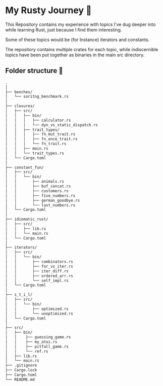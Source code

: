 # My Rusty Journey 🦀

This Repository contains my experience with topics I've dug deeper into while learning Rust, just because I find them interesting.

Some of these topics would be (for Instance) iterators and constants.

The repository contains multiple crates for each topic, while indiscernible topics have been put together as binaries in the main src directory.

## Folder structure 📁

```txt
.
│      
├── benches/
│   └── soritng_benchmark.rs
│
├── closures/
│   ├── src/
│   │   ├── bin/
│   │   │   ├── calculator.rs
│   │   │   └── dyn_vs_static_dispatch.rs
│   │   ├── trait_types/
│   │   │   ├── fn_mut_trait.rs
│   │   │   ├── fn_once_trait.rs
│   │   │   └── fn_trait.rs
│   │   ├── main.rs
│   │   └── trait_types.rs
│   └── Cargo.toml
│
├── constant_fun/
│   ├── src/
│   │   └── bin/
│   │       ├── animals.rs
│   │       ├── buf_concat.rs
│   │       ├── customers.rs
│   │       ├── five_numbers.rs
│   │       ├── german_goodbye.rs
│   │       └── last_numbers.rs
│   └── Cargo.toml
│
├── idiomatic_rust/
│   ├── src/
│   │   ├── lib.rs
│   │   └── main.rs
│   └── Cargo.toml
│
├── iterators/
│   ├── src/
│   │   └── bin/
│   │       ├── combinators.rs
│   │       ├── for_vs_iter.rs
│   │       ├── iter_diff.rs
│   │       ├── ordered_arr.rs
│   │       └── self_impl.rs
│   └── Cargo.toml
│
├── s_t_i_l/
│   ├── src/
│   │   └── bin/
│   │       ├── optimized.rs
│   │       └── unoptimized.rs
│   └── Cargo.toml
│
├── src/
│   ├── bin/
│   │    ├── guessing_game.rs
│   │    ├── my_atoi.rs
│   │    ├── pitfall_game.rs
│   │    └── ref.rs
│   ├── lib.rs
│   └── main.rs
├── .gitignore
├── Cargo.lock
├── Cargo.toml
└── README.md
```
